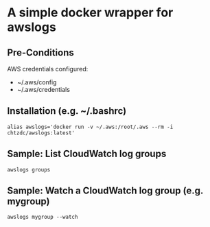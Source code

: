 # A simple docker wrapper for awslogs

## Pre-Conditions

AWS credentials configured:
- ~/.aws/config
- ~/.aws/credentials

## Installation (e.g. ~/.bashrc)

	alias awslogs='docker run -v ~/.aws:/root/.aws --rm -i chtzdc/awslogs:latest'

## Sample: List CloudWatch log groups

	awslogs groups

## Sample: Watch a CloudWatch log group (e.g. mygroup)

	awslogs mygroup --watch

